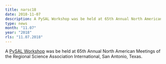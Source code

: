 ```yaml
---
title: narsc18
date: 2018-11-07
description: A PySAL Workshop was be held at 65th Annual North American Meetings of the Regional Science Association International, San Antonio, Texas.
type: news
month: "11.07"
year: "2018"
rls: "11.07.2018"
---
```


A <a href="https://github.com/sjsrey/pysalnarsc18">PySAL Workshop</a> was be held at 65th Annual North American Meetings of the Regional Science Association International, San Antonio, Texas.